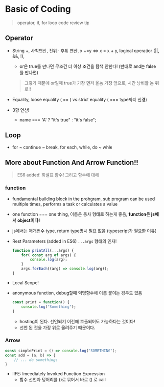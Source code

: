 # Basic of Coding

> operator, if, for loop code review tip

###

## Operator

- String +, 사칙연산, 전위 · 후위 연산, x +=y <=> x = x + y, logical operatior (||, &&, !), 
    - or은 true를 만나면 무조건 더 이상 조건을 탐색 안한다! (반대로 and는 false를 만나면)
    > 그렇기 때문에 or일때 true가 가장 먼저 올놈 가장 앞으로, 시간 낭비할 놈 뒤로!!

- Equality, loose equality ( == ) vs strict equality ( === type까지 신경)

- 3항 연산!
    - name === 'A' ? "it's true" : "it's false";

## Loop

- for ~ continue ~ break, for each, while, do ~ whle

## More about Function And Arrow Function!!

> ES6 added! 화살표 함수! 그리고 함수에 대해 

### function 

- fundamental building block in the prohgram, sub program can be used multiple times, performs a task or calculates a value

- one function === one thing, 이름은 동사 형태로 하는게 좋음, **function은 js에서 object이다!**

- js에서는 매개변수 type, return type명시 필요 없음 (typescript가 필요한 이유)

- Rest Parameters (added in ES6) ```...args``` 형태의 인자!
    ```javascript
    function printAll(...args) {
        for( const arg of args) {
            console.log(arg);
        }
        args.forEach((arg) => console.log(arg));
    }
    ```

- Local Scope! 

- anonymous function, debug할때 익명함수에 이름 붙이는 경우도 있음
    ```javascript
    const print = function() {
        console.log("Something");
    }
    ```
    - hosting이 된다. 선언되기 이전에 호출되어도 가능하다는 것이다! 
    - 선언 된 것을 가장 위로 올려주기 때문이다. 

### Arrow

```javascript
const simplePrint = () => console.log("SOMETHING");
const add = (a, b) => {
    // ... do something;
}
```

- IIFE: Imeediately Invoked Function Expression
    - 함수 선언과 덩어리를 ()로 묶어서 바로 () 로 call